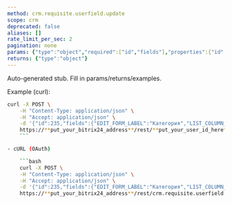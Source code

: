 ```yaml
---
method: crm.requisite.userfield.update
scope: crm
deprecated: false
aliases: []
rate_limit_per_sec: 2
pagination: none
params: {"type":"object","required":["id","fields"],"properties":{"id":{"type":"integer"},"fields":{"type":"object"}}}
returns: {"type":"object"}
---
```


Auto-generated stub. Fill in params/returns/examples.

Example (curl):

```bash
curl -X POST \
    -H "Content-Type: application/json" \
    -H "Accept: application/json" \
    -d '{"id":235,"fields":{"EDIT_FORM_LABEL":"Категория","LIST_COLUMN_LABEL":"Категория","LIST_FILTER_LABEL":"Категория"}}' \
    https://**put_your_bitrix24_address**/rest/**put_your_user_id_here**/**put_your_webhook_here**/crm.requisite.userfield.update
    ```

- cURL (OAuth) 

    ```bash
    curl -X POST \
    -H "Content-Type: application/json" \
    -H "Accept: application/json" \
    -d '{"id":235,"fields":{"EDIT_FORM_LABEL":"Категория","LIST_COLUMN_LABEL":"Категория","LIST_FILTER_LABEL":"Категория"},"auth":"**put_access_token_here**"}' \
    https://**put_your_bitrix24_address**/rest/crm.requisite.userfield.update
```

